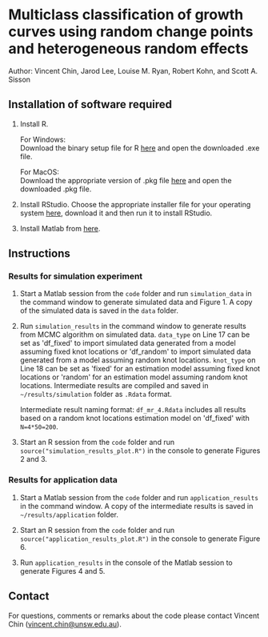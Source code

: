 # Multiclass classification of growth curves using random change points and heterogeneous random effects

Author: Vincent Chin, Jarod Lee, Louise M. Ryan, Robert Kohn, and Scott A. Sisson
 
## Installation of software required
1. Install R.

   For Windows: <br/>Download the binary setup file for R [here](https://cran.r-project.org/bin/windows/base/) and open the downloaded .exe file.

   For MacOS: <br/>Download the appropriate version of .pkg file [here](https://cran.r-project.org/bin/macosx/) and open the downloaded .pkg file.

2. Install RStudio. Choose the appropriate installer file for your operating system [here](https://posit.co/products/open-source/rstudio/), download it and then run it to install RStudio.

3. Install Matlab from [here](https://au.mathworks.com/campaigns/products/trials.html).

## Instructions
### Results for simulation experiment
1. Start a Matlab session from the `code` folder and run `simulation_data` in the command window to generate simulated data and Figure 1. A copy of the simulated data is saved in the `data` folder.

2. Run `simulation_results` in the command window to generate results from MCMC algorithm on simulated data. `data_type` on Line 17 can be set as 'df_fixed' to import simulated data generated from a model assuming fixed knot locations or 'df_random' to import simulated data generated from a model assuming random knot locations. `knot_type` on Line 18 can be set as 'fixed' for an estimation model assuming fixed knot locations or 'random' for an estimation model assuming random knot locations. Intermediate results are compiled and saved in `~/results/simulation` folder as `.Rdata` format.


   Intermediate result naming format: `df_mr_4.Rdata` includes all results based on a random knot locations estimation model on 'df_fixed' with `N=4*50=200`.

3. Start an R session from the `code` folder and run `source("simulation_results_plot.R")` in the console to generate Figures 2 and 3.

### Results for application data
1. Start a Matlab session from the `code` folder and run `application_results` in the command window. A copy of the intermediate results is saved in `~/results/application` folder.

2. Start an R session from the `code` folder and run `source("application_results_plot.R")` in the console to generate Figure 6.

3. Run `application_results` in the console of the Matlab session to generate Figures 4 and 5.

## Contact
For questions, comments or remarks about the code please contact Vincent Chin (vincent.chin@unsw.edu.au).
